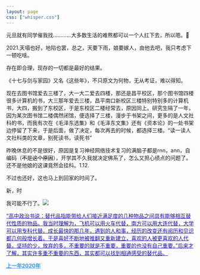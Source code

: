 ```yaml
---
layout: page
css: ["whisper.css"]
---
```



  
<p class='pp'>元旦就有同学催我找…………大多数生活的难熬都可以一个人扛下去，所以嗯。🐾</p>  
<p class='pp'>2021.天塌也好，地陷也罢，总之，天要下雨，娘要嫁人，由他去吧，我只考虑下一顿吃啥。 </p>  
<p class='pp'>存在即合理，现存的一切都是最好的结果。</p>  
<p class='pp'>《十七与剑与家园》又名《这些年》，不只原文为何物，无从考证，难以得知。</p>  
<p class='pp'>现在去图书馆爱去三楼了，大一大二爱去四楼，那还是昌平校区，那个图书馆四楼很多计算机的书，大三那年爱去三楼，昌平南口新校区三楼特别特别多的计算机书，大四，搬到了东校区，于是东校区二楼经常去，原因同上。研究生隔了一年，因为某次图书馆二楼偶然闭馆，便选择了三楼，漫步于书架之间，更多的是人文社科的书，而我有次在《毛泽东选集》和《毛泽东文集》还有《资本论》的一处书架边停留了下来，于是后面，做了决定，每次再去的时候，都选择三楼。“读一读人文社科类的文章，别死读书，读死书”</p>  
<p class='pp'></p>  
<p class='pp'>昨晚休息的不是很好，原因是复习神经网络技术复习的满脑子都是rnn，ann，自编码（<s>不是这个原因</s>），开学其不久我就决定佛系了，怎么又担心绩点的问题了。还不是他娘的这课竟然会挂科。1.12.</p>  
<p class='pp'>不过也还好，这也马上到回家的时间了。</p>  
<p class='pp'>新，时</p>  
<p class='pp'>我可能不行了。<img src="https://gsp0.baidu.com/5aAHeD3nKhI2p27j8IqW0jdnxx1xbK/tb/editor/images/client/image_emoticon25.png"></p>  
<p class='pp'><a href="https://zhuanlan.zhihu.com/p/23826416" style="color: #1a0dab">“高中政治书说：替代品指能带给人们接近满足度的几种物品之间具有能够相互替代性质的物品。我当时理解为，飞机可以用火车代替，南方可以用大连代替，大学可以用专科代替。成长最快的那几年，遇到的人和事，经历的改变还有阅历和见识都几何般增长着。于是喜好不断地被推翻又重新建立，喜欢的人被更喜欢的人代替。坚持的少，放弃的多，不重要的就是不重要，重要的也没有自己重要。”后来才了解，其实许多重不重要的东西，其实都可以找到相通感受的替代品。</a></p>  

<p class ='pp'><b><a href="./whisper_2020" style="color: #3794ff">上一年2020年</a></b></p>

